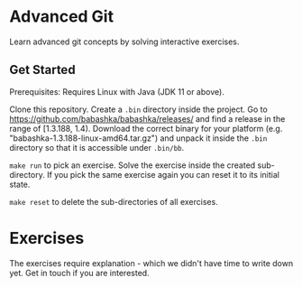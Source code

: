 # Advanced Git

Learn advanced git concepts by solving interactive exercises.

## Get Started

Prerequisites: Requires Linux with Java (JDK 11 or above).

Clone this repository. Create a `.bin` directory inside the project. Go to
https://github.com/babashka/babashka/releases/ and find a release in the range of [1.3.188, 1.4). Download the correct 
binary for your platform (e.g. "babashka-1.3.188-linux-amd64.tar.gz") and unpack it inside the `.bin` directory so that
it is accessible under `.bin/bb`. 

`make run` to pick an exercise. Solve the exercise inside the created sub-directory. If you pick the same exercise again
you can reset it to its initial state.

`make reset` to delete the sub-directories of all exercises.

# Exercises

The exercises require explanation - which we didn't have time to write down yet. Get in touch if you are interested.